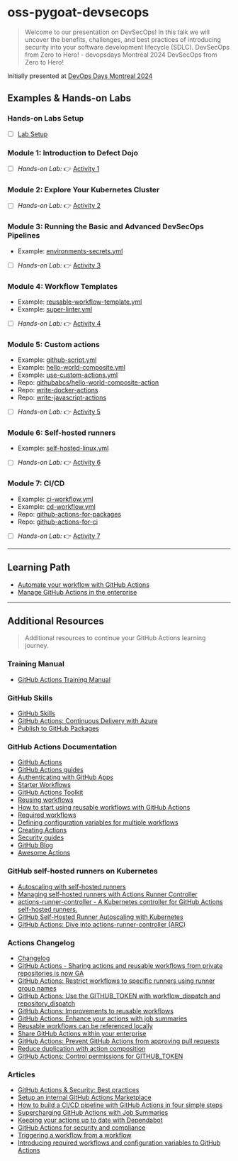 # oss-pygoat-devsecops
> Welcome to our presentation on DevSecOps! In this talk we will uncover the benefits, challenges, and best practices of introducing security into your software development lifecycle (SDLC). DevSecOps from Zero to Hero! - devopsdays Montréal 2024 DevSecOps from Zero to Hero!

Initially presented at [DevOps Days Montreal 2024](https://devopsdays.org/events/2024-montreal/welcome/)

## Examples & Hands-on Labs

### Hands-on Labs Setup
- [ ] [Lab Setup](/labs/setup.md)

### Module 1: Introduction to Defect Dojo
- [ ] _Hands-on Lab:_ :point_right: [Activity 1](/labs/lab01.md)

### Module 2: Explore Your Kubernetes Cluster
- [ ] _Hands-on Lab:_ :point_right: [Activity 2](/labs/lab02.md)

### Module 3: Running the Basic and Advanced DevSecOps Pipelines
- Example: [environments-secrets.yml](/.github/workflows/environments-secrets.yml)
- [ ] _Hands-on Lab:_ :point_right: [Activity 3](/labs/lab03.md)

### Module 4: Workflow Templates
- Example: [reusable-workflow-template.yml](/.github/workflows/reusable-workflow-template.yml)
- Example: [super-linter.yml](/.github/workflows/super-linter.yml)
- [ ] _Hands-on Lab:_ :point_right: [Activity 4](/labs/lab04.md)

### Module 5: Custom actions
- Example: [github-script.yml](/.github/workflows/github-script.yml)
- Example: [hello-world-composite.yml](/.github/workflows/hello-world-composite.yml)
- Example: [use-custom-actions.yml](/.github/workflows/use-custom-actions.yml)
- Repo: [githubabcs/hello-world-composite-action](https://github.com/githubabcs/hello-world-composite-action)
- Repo: [write-docker-actions](https://github.com/CalinL/write-docker-actions)
- Repo: [write-javascript-actions](https://github.com/CalinL/writing-javascript-actions)
- [ ] _Hands-on Lab:_ :point_right: [Activity 5](/labs/lab05.md)

### Module 6: Self-hosted runners
- Example: [self-hosted-linux.yml](/.github/workflows/self-hosted-linux.yml)
- [ ] _Hands-on Lab:_ :point_right: [Activity 6](/labs/lab06.md)

### Module 7: CI/CD
- Example: [ci-workflow.yml](/.github/workflows/ci-workflow.yml)
- Example: [cd-workflow.yml](/.github/workflows/cd-workflow.yml)
- Repo: [github-actions-for-packages](https://github.com/CalinL/github-actions-for-packages)
- Repo: [github-actions-for-ci](https://github.com/CalinL/github-actions-for-ci)
- [ ] _Hands-on Lab:_ :point_right: [Activity 7](/labs/lab07.md)

---

## Learning Path
- [Automate your workflow with GitHub Actions](https://learn.microsoft.com/en-us/training/paths/automate-workflow-github-actions/)
- [Manage GitHub Actions in the enterprise](https://learn.microsoft.com/en-us/training/modules/manage-github-actions-enterprise/)

---

## Additional Resources
> Additional resources to continue your GitHub Actions learning journey.

### Training Manual
- [GitHub Actions Training Manual](https://githubtraining.github.io/actions-facilitator-guide/#/)

### GitHub Skills
- [GitHub Skills](https://github.com/skills)
- [GitHub Actions: Continuous Delivery with Azure](https://github.com/skills/continuous-delivery-azure)
- [Publish to GitHub Packages](https://github.com/skills/publish-packages)

### GitHub Actions Documentation
- [GitHub Actions](https://docs.github.com/en/actions)
- [GitHub Actions guides](https://docs.github.com/en/actions/guides)
- [Authenticating with GitHub Apps](https://docs.github.com/en/developers/apps/building-github-apps/authenticating-with-github-apps#generating-a-private-key)
- [Starter Workflows](https://github.com/actions/starter-workflows)
- [GitHub Actions Toolkit](https://github.com/actions/toolkit)
- [Reusing workflows](https://docs.github.com/en/enterprise-cloud@latest/actions/using-workflows/reusing-workflows)
- [How to start using reusable workflows with GitHub Actions](https://github.blog/2022-02-10-using-reusable-workflows-github-actions/)
- [Required workflows](https://docs.github.com/en/actions/using-workflows/required-workflows)
- [Defining configuration variables for multiple workflows](https://docs.github.com/en/actions/learn-github-actions/variables#defining-configuration-variables-for-multiple-workflows)
- [Creating Actions](https://docs.github.com/en/actions/creating-actions)
- [Security guides](https://docs.github.com/en/actions/security-guides)
- [GitHub Blog](https://github.blog/)
- [Awesome Actions](https://github.com/sdras/awesome-actions)

### GitHub self-hosted runners on Kubernetes
- [Autoscaling with self-hosted runners](https://docs.github.com/en/actions/hosting-your-own-runners/autoscaling-with-self-hosted-runners)
- [Managing self-hosted runners with Actions Runner Controller](https://docs.github.com/en/actions/hosting-your-own-runners/managing-self-hosted-runners-with-actions-runner-controller)
- [actions-runner-controller - A Kubernetes controller for GitHub Actions self-hosted runners.](https://github.com/actions/actions-runner-controller)
- [GitHub Self-Hosted Runner Autoscaling with Kubernetes](https://tgrall.github.io/blog/2022/10/16/github-self-hosted-runner-autoscaling-with-kubernetes)
- [GitHub Actions: Dive into actions-runner-controller (ARC)](https://www.youtube.com/watch?v=_F5ocPrv6io)

### Actions Changelog
- [Changelog](https://github.blog/changelog/label/actions/)
- [GitHub Actions - Sharing actions and reusable workflows from private repositories is now GA](https://github.blog/changelog/2022-12-14-github-actions-sharing-actions-and-reusable-workflows-from-private-repositories-is-now-ga/)
- [GitHub Actions: Restrict workflows to specific runners using runner group names](https://github.blog/changelog/2022-11-01-github-actions-restrict-workflows-to-specific-runners-using-runner-group-names/)
- [GitHub Actions: Use the GITHUB_TOKEN with workflow_dispatch and repository_dispatch](https://github.blog/changelog/2022-09-08-github-actions-use-github_token-with-workflow_dispatch-and-repository_dispatch/)
- [GitHub Actions: Improvements to reusable workflows](https://github.blog/changelog/2022-08-22-github-actions-improvements-to-reusable-workflows-2/)
- [GitHub Actions: Enhance your actions with job summaries](https://github.blog/changelog/2022-05-09-github-actions-enhance-your-actions-with-job-summaries/)
- [Reusable workflows can be referenced locally](https://github.blog/changelog/2022-01-25-github-actions-reusable-workflows-can-be-referenced-locally/)
- [Share GitHub Actions within your enterprise](https://github.blog/changelog/2022-01-21-share-github-actions-within-your-enterprise/)
- [GitHub Actions: Prevent GitHub Actions from approving pull requests](https://github.blog/changelog/2022-01-14-github-actions-prevent-github-actions-from-approving-pull-requests/)
- [Reduce duplication with action composition](https://github.blog/changelog/2021-08-25-github-actions-reduce-duplication-with-action-composition/)
- [GitHub Actions: Control permissions for GITHUB_TOKEN](https://github.blog/changelog/2021-04-20-github-actions-control-permissions-for-github_token/)

### Articles
- [GitHub Actions & Security: Best practices](https://devopsjournal.io/blog/2021/02/06/GitHub-Actions)
- [Setup an internal GitHub Actions Marketplace](https://devopsjournal.io/blog/2021/10/14/GitHub-Actions-Internal-Marketplace)
- [How to build a CI/CD pipeline with GitHub Actions in four simple steps](https://github.blog/2022-02-02-build-ci-cd-pipeline-github-actions-four-steps/)
- [Supercharging GitHub Actions with Job Summaries](https://github.blog/2022-05-09-supercharging-github-actions-with-job-summaries/)
- [Keeping your actions up to date with Dependabot](https://docs.github.com/en/code-security/dependabot/working-with-dependabot/keeping-your-actions-up-to-date-with-dependabot)
- [GitHub Actions for security and compliance](https://github.blog/2021-10-22-github-actions-for-security-compliance/)
- [Triggering a workflow from a workflow](https://docs.github.com/en/actions/using-workflows/triggering-a-workflow#triggering-a-workflow-from-a-workflow)
- [Introducing required workflows and configuration variables to GitHub Actions](https://github.blog/2023-01-10-introducing-required-workflows-and-configuration-variables-to-github-actions/)

